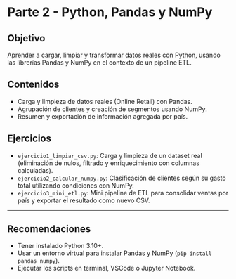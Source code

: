 # Parte 2 - Python, Pandas y NumPy

## Objetivo
Aprender a cargar, limpiar y transformar datos reales con Python, usando las librerías Pandas y NumPy en el contexto de un pipeline ETL.

## Contenidos

- Carga y limpieza de datos reales (Online Retail) con Pandas.
- Agrupación de clientes y creación de segmentos usando NumPy.
- Resumen y exportación de información agregada por país.

## Ejercicios

- `ejercicio1_limpiar_csv.py`: Carga y limpieza de un dataset real (eliminación de nulos, filtrado y enriquecimiento con columnas calculadas).
- `ejercicio2_calcular_numpy.py`: Clasificación de clientes según su gasto total utilizando condiciones con NumPy.
- `ejercicio3_mini_etl.py`: Mini pipeline de ETL para consolidar ventas por país y exportar el resultado como nuevo CSV.

---

## Recomendaciones

- Tener instalado Python 3.10+.
- Usar un entorno virtual para instalar Pandas y NumPy (`pip install pandas numpy`).
- Ejecutar los scripts en terminal, VSCode o Jupyter Notebook.
